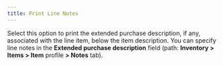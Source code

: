 ```yaml
---
title: Print Line Notes
---
```



Select this option to print the extended purchase description, if any,  associated with the line item, below the item description. You can specify  line notes in the **Extended purchase description**  field (path: **Inventory &gt; Items &gt; 
 Item** profile **&gt; Notes**  tab).
